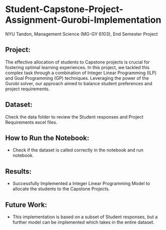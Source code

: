 # Student-Capstone-Project-Assignment-Gurobi-Implementation
NYU Tandon, Management Science (MG-GY 6103), End Semester Project

## Project:
The effective allocation of students to Capstone projects is crucial for fostering optimal learning
experiences. In this project, we tackled this complex task through a combination of Integer
Linear Programming (ILP) and Goal Programming (GP) techniques. Leveraging the power of the
Gurobi solver, our approach aimed to balance student preferences and project requirements.


## Dataset:
Check the data folder to review the Student responses and Project Requirements excel files.

## How to Run the Notebook:
* Check if the dataset is called correctly in the notebook and run notebook.

## Results:
* Successfully Implemented a Integer Linear Programming Model to allocate the students to the Capstone Projects.

## Future Work:
* This implementation is based on a subset of Student responses, but a further model can be implemented which takes in the entire dataset.
